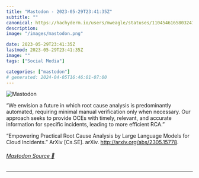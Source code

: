 ```yaml
---
title: "Mastodon - 2023-05-29T23:41:35Z"
subtitle: ""
canonical: https://hachyderm.io/users/mweagle/statuses/110454616580324737
description:
image: "/images/mastodon.png"

date: 2023-05-29T23:41:35Z
lastmod: 2023-05-29T23:41:35Z
image: ""
tags: ["Social Media"]

categories: ["mastodon"]
# generated: 2024-04-05T16:46:01-07:00
---
```

![Mastodon](/images/mastodon.png)

<p>“We envision a future in which root cause analysis is predominantly automated, requiring minimal manual verification only when necessary. Our approach seeks to provide OCEs with timely, relevant, and accurate information for specific incidents, leading to more efficient RCA.”</p><p>“Empowering Practical Root Cause Analysis by Large Language Models for Cloud Incidents.” ArXiv [Cs.SE]. arXiv. <a href="http://arxiv.org/abs/2305.15778" target="_blank" rel="nofollow noopener noreferrer" translate="no"><span class="invisible">http://</span><span class="">arxiv.org/abs/2305.15778</span><span class="invisible"></span></a>.</p>


###### [Mastodon Source 🐘](https://hachyderm.io/@mweagle/110454616580324737)

___
